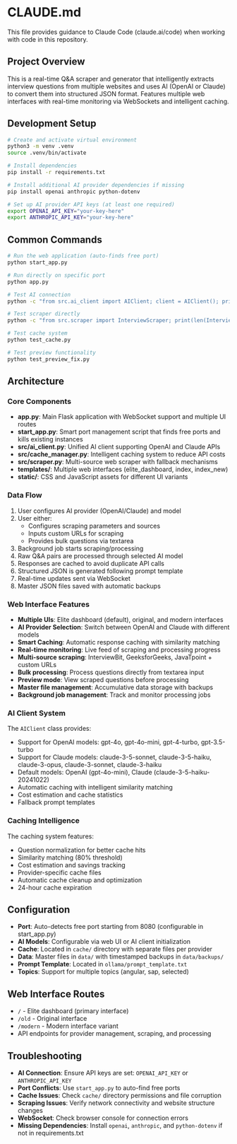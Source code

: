 # CLAUDE.md

This file provides guidance to Claude Code (claude.ai/code) when working with code in this repository.

## Project Overview

This is a real-time Q&A scraper and generator that intelligently extracts interview questions from multiple websites and uses AI (OpenAI or Claude) to convert them into structured JSON format. Features multiple web interfaces with real-time monitoring via WebSockets and intelligent caching.

## Development Setup

```bash
# Create and activate virtual environment
python3 -m venv .venv
source .venv/bin/activate

# Install dependencies
pip install -r requirements.txt

# Install additional AI provider dependencies if missing
pip install openai anthropic python-dotenv

# Set up AI provider API keys (at least one required)
export OPENAI_API_KEY="your-key-here"
export ANTHROPIC_API_KEY="your-key-here"
```

## Common Commands

```bash
# Run the web application (auto-finds free port)
python start_app.py

# Run directly on specific port
python app.py

# Test AI connection
python -c "from src.ai_client import AIClient; client = AIClient(); print(client.test_connection())"

# Test scraper directly
python -c "from src.scraper import InterviewScraper; print(len(InterviewScraper().scrape_interviewbit_angular(5)))"

# Test cache system
python test_cache.py

# Test preview functionality
python test_preview_fix.py
```

## Architecture

### Core Components

- **app.py**: Main Flask application with WebSocket support and multiple UI routes
- **start_app.py**: Smart port management script that finds free ports and kills existing instances
- **src/ai_client.py**: Unified AI client supporting OpenAI and Claude APIs
- **src/cache_manager.py**: Intelligent caching system to reduce API costs
- **src/scraper.py**: Multi-source web scraper with fallback mechanisms
- **templates/**: Multiple web interfaces (elite_dashboard, index, index_new)
- **static/**: CSS and JavaScript assets for different UI variants

### Data Flow

1. User configures AI provider (OpenAI/Claude) and model
2. User either:
   - Configures scraping parameters and sources
   - Inputs custom URLs for scraping
   - Provides bulk questions via textarea
3. Background job starts scraping/processing
4. Raw Q&A pairs are processed through selected AI model
5. Responses are cached to avoid duplicate API calls
6. Structured JSON is generated following prompt template
7. Real-time updates sent via WebSocket
8. Master JSON files saved with automatic backups

### Web Interface Features

- **Multiple UIs**: Elite dashboard (default), original, and modern interfaces
- **AI Provider Selection**: Switch between OpenAI and Claude with different models
- **Smart Caching**: Automatic response caching with similarity matching
- **Real-time monitoring**: Live feed of scraping and processing progress
- **Multi-source scraping**: InterviewBit, GeeksforGeeks, JavaTpoint + custom URLs
- **Bulk processing**: Process questions directly from textarea input
- **Preview mode**: View scraped questions before processing
- **Master file management**: Accumulative data storage with backups
- **Background job management**: Track and monitor processing jobs

### AI Client System

The `AIClient` class provides:
- Support for OpenAI models: gpt-4o, gpt-4o-mini, gpt-4-turbo, gpt-3.5-turbo
- Support for Claude models: claude-3-5-sonnet, claude-3-5-haiku, claude-3-opus, claude-3-sonnet, claude-3-haiku
- Default models: OpenAI (gpt-4o-mini), Claude (claude-3-5-haiku-20241022)
- Automatic caching with intelligent similarity matching
- Cost estimation and cache statistics
- Fallback prompt templates

### Caching Intelligence

The caching system features:
- Question normalization for better cache hits
- Similarity matching (80% threshold)
- Cost estimation and savings tracking
- Provider-specific cache files
- Automatic cache cleanup and optimization
- 24-hour cache expiration

## Configuration

- **Port**: Auto-detects free port starting from 8080 (configurable in start_app.py)
- **AI Models**: Configurable via web UI or AI client initialization
- **Cache**: Located in `cache/` directory with separate files per provider
- **Data**: Master files in `data/` with timestamped backups in `data/backups/`
- **Prompt Template**: Located in `ollama/prompt_template.txt`
- **Topics**: Support for multiple topics (angular, sap, selected)

## Web Interface Routes

- `/` - Elite dashboard (primary interface)
- `/old` - Original interface
- `/modern` - Modern interface variant
- API endpoints for provider management, scraping, and processing

## Troubleshooting

- **AI Connection**: Ensure API keys are set: `OPENAI_API_KEY` or `ANTHROPIC_API_KEY`
- **Port Conflicts**: Use `start_app.py` to auto-find free ports
- **Cache Issues**: Check `cache/` directory permissions and file corruption
- **Scraping Issues**: Verify network connectivity and website structure changes
- **WebSocket**: Check browser console for connection errors
- **Missing Dependencies**: Install `openai`, `anthropic`, and `python-dotenv` if not in requirements.txt
